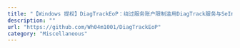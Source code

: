 ```yaml
---
title: "【Windows 提权】DiagTrackEoP：绕过服务账户限制滥用DiagTrack服务与SeImpersonate权限进行权限提升"
description: ""
url: "https://github.com/Wh04m1001/DiagTrackEoP"
category: "Miscellaneous"
---
```


